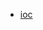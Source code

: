 - [ioc](/md/website/spring/1_coreTechnologies/1_theIocContainer/1_IntroductionToTheSpringIocContainerAndBeans.md)
